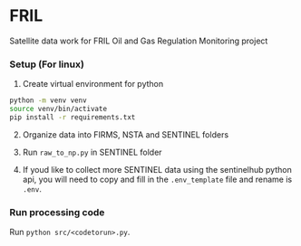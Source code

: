 # FRIL

Satellite data work for FRIL Oil and Gas Regulation Monitoring project


### Setup (For linux)

1. Create virtual environment for python

```bash
python -m venv venv
source venv/bin/activate
pip install -r requirements.txt
```

2. Organize data into FIRMS, NSTA and SENTINEL folders

3. Run `raw_to_np.py` in SENTINEL folder

4. If youd like to collect more SENTINEL data using the sentinelhub python api, you will need to copy and fill in the `.env_template` file and rename is `.env`.


### Run processing code

Run `python src/<codetorun>.py`.
